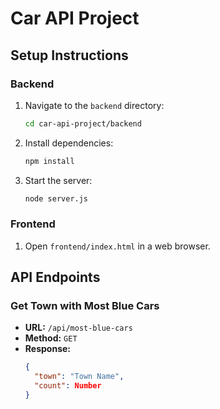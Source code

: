 # Car API Project

## Setup Instructions

### Backend

1. Navigate to the `backend` directory:
    ```bash
    cd car-api-project/backend
    ```
2. Install dependencies:
    ```bash
    npm install
    ```
3. Start the server:
    ```bash
    node server.js
    ```

### Frontend

1. Open `frontend/index.html` in a web browser.

## API Endpoints

### Get Town with Most Blue Cars

- **URL:** `/api/most-blue-cars`
- **Method:** `GET`
- **Response:**
  ```json
  {
    "town": "Town Name",
    "count": Number
  }
